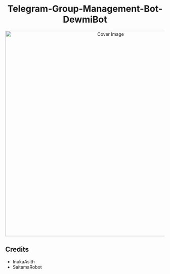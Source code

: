 <h1 align="center">Telegram-Group-Management-Bot-DewmiBot</h3>
<p align="center">
  <a href="https://github.com/hirunaofficial/Telegram-Group-Management-Bot-DewmiBot">
    <img src="https://socialify.git.ci/hirunaofficial/Telegram-Group-Management-Bot-DewmiBot/image?description=1&descriptionEditable=A%20Powerful%20BOT%20to%20Make%20Your%20Groups%20Secured%20and%20Organized%20%F0%9F%8C%B8&forks=1&issues=1&language=1&owner=1&pattern=Floating%20Cogs&pulls=1&stargazers=1&theme=Dark" alt="Cover Image" width="650">
  </a>
</p>

## Credits

- InukaAsith
- SaitamaRobot
